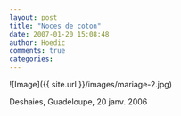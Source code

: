 ```yaml
---
layout: post
title: "Noces de coton"
date: 2007-01-20 15:08:48
author: Hoedic
comments: true
categories: 
---
```



![Image]({{ site.url }}/images/mariage-2.jpg)
<div class="photoattrib">Deshaies, Guadeloupe, 20 janv. 2006</div>

